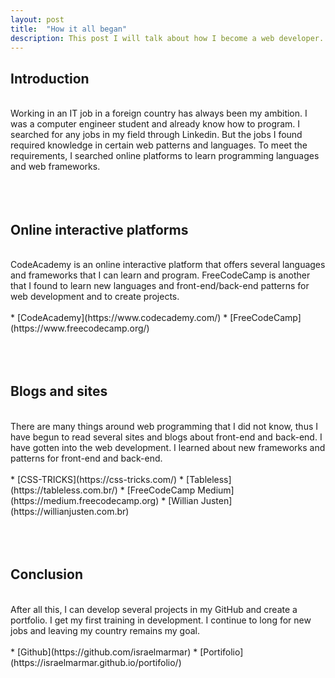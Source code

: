 ```yaml
---
layout: post
title:  "How it all began"
description: This post I will talk about how I become a web developer.
---
```


## Introduction
<br />
Working in an IT job in a foreign country has always been my ambition. I was a computer engineer student and already know how to program. I searched for any jobs in my field through Linkedin. But the jobs I found required knowledge in certain web patterns and languages. To meet the requirements, I searched online platforms to learn programming languages and web frameworks.
<br />
<br />
<br />
<br />

## Online interactive platforms
<br />
CodeAcademy is an online interactive platform that offers several languages and frameworks that I can learn and program. FreeCodeCamp is another that I found to learn new languages and front-end/back-end patterns for web development and to create projects.
<br />
<br />
* [CodeAcademy](https://www.codecademy.com/)
* [FreeCodeCamp](https://www.freecodecamp.org/)
<br />
<br />
<br />
<br />

## Blogs and sites
<br />
There are many things around web programming that I did not know, thus I have begun to read several sites and blogs about front-end and back-end. I have gotten into the web development. I learned about new frameworks and patterns for front-end and back-end.
<br />
<br />
* [CSS-TRICKS](https://css-tricks.com/)
* [Tableless](https://tableless.com.br/)
* [FreeCodeCamp Medium](https://medium.freecodecamp.org)
* [Willian Justen](https://willianjusten.com.br)

<br />
<br />
<br />
<br />

## Conclusion
<br />
After all this, I can develop several projects in my GitHub and create a portfolio. I get my first training in development. I continue to long for new jobs and leaving my country remains my goal.
<br />
<br />
* [Github](https://github.com/israelmarmar)
* [Portifolio](https://israelmarmar.github.io/portifolio/)